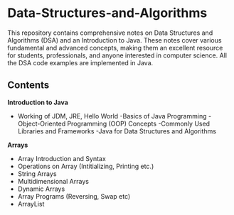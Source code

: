# Data-Structures-and-Algorithms
This repository contains comprehensive notes on Data Structures and Algorithms (DSA) and an Introduction to Java. These notes cover various fundamental and advanced concepts, making them an excellent resource for students, professionals, and anyone interested in computer science. All the DSA code examples are implemented in Java.

## Contents 

**Introduction to Java**
- Working of JDM, JRE, Hello World
-Basics of Java Programming
-Object-Oriented Programming (OOP) Concepts
-Commonly Used Libraries and Frameworks
-Java for Data Structures and Algorithms

**Arrays**
- Array Introduction and Syntax
- Operations on Array (Intitializing, Printing etc.)
- String Arrays
- Multidimensional Arrays
- Dynamic Arrays
- Array Programs (Reversing, Swap etc)
- ArrayList



